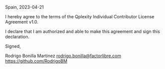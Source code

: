Spain, 2023-04-21

I hereby agree to the terms of the Qplexity Individual Contributor License
Agreement v1.0.

I declare that I am authorized and able to make this agreement and sign this
declaration.

Signed,

Rodrigo Bonilla Martinez rodrigo.bonilla@factorlibre.com https://github.com/RodrigoBM
